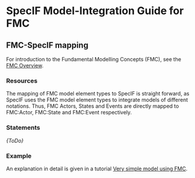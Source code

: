 ﻿# SpecIF Model-Integration Guide for FMC

## FMC-SpecIF mapping

For introduction to the Fundamental Modelling Concepts (FMC), see the [FMC Overview](http://f-m-c.org/).

### Resources

The mapping of FMC model element types to SpecIF is straight forward, as SpecIF uses the FMC model element types to integrate models of different notations.
Thus, FMC Actors, States and Events are directly mapped to FMC:Actor, FMC:State and FMC:Event respectively.

### Statements

_{ToDo}_

### Example

An explanation in detail is given in a tutorial [Very simple model using FMC](https://github.com/GfSE/SpecIF/blob/master/tutorials/06_Very-Simple-Model-FMC.md).
